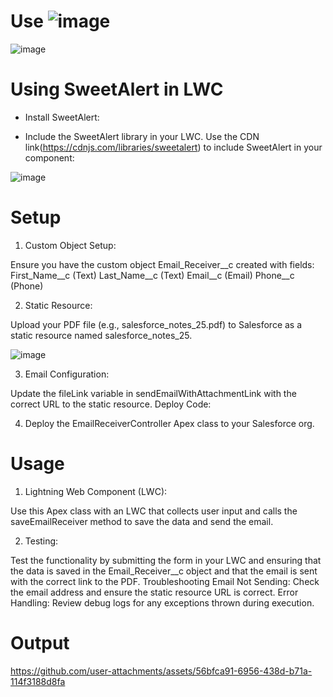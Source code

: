 # Use ![image](https://github.com/user-attachments/assets/8fff1e20-95ca-4ea6-ae66-15e9aa59f48d)

![image](https://github.com/user-attachments/assets/edb76d96-9c76-49f6-ab1b-ecd05cbe6e33)

# Using SweetAlert in LWC

- Install SweetAlert:

- Include the SweetAlert library in your LWC. Use the CDN link(https://cdnjs.com/libraries/sweetalert) to include SweetAlert in your component: 

![image](https://github.com/user-attachments/assets/fbc6004e-4b06-461e-af26-d0cc02027f40)

# Setup

1. Custom Object Setup:

Ensure you have the custom object Email_Receiver__c created with fields:
First_Name__c (Text)
Last_Name__c (Text)
Email__c (Email)
Phone__c (Phone)

2. Static Resource:

Upload your PDF file (e.g., salesforce_notes_25.pdf) to Salesforce as a static resource named salesforce_notes_25.


![image](https://github.com/user-attachments/assets/4995a396-8f0a-4a92-bb07-75146ab425a8)

3. Email Configuration:

Update the fileLink variable in sendEmailWithAttachmentLink with the correct URL to the static resource.
Deploy Code:

4. Deploy the EmailReceiverController Apex class to your Salesforce org.

# Usage

1. Lightning Web Component (LWC):

Use this Apex class with an LWC that collects user input and calls the saveEmailReceiver method to save the data and send the email.

2. Testing:

Test the functionality by submitting the form in your LWC and ensuring that the data is saved in the Email_Receiver__c object and that the email is sent with the correct link to the PDF.
Troubleshooting
Email Not Sending: Check the email address and ensure the static resource URL is correct.
Error Handling: Review debug logs for any exceptions thrown during execution.



# Output

https://github.com/user-attachments/assets/56bfca91-6956-438d-b71a-114f3188d8fa



